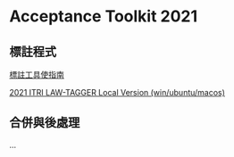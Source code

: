 # Acceptance Toolkit 2021
## 標註程式
[標註工具使指南](https://hackmd.io/0nrrMc5NQRKxlZZVkwmD7w)

[2021 ITRI LAW-TAGGER Local Version (win/ubuntu/macos)](https://github.com/NLU-Law-Tech/2021_VerdictTagger/tree/local-mode) 

## 合併與後處理
...